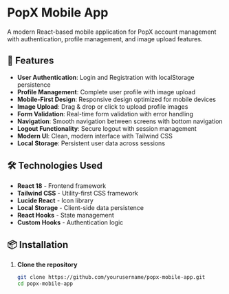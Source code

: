 # PopX Mobile App

A modern React-based mobile application for PopX account management with authentication, profile management, and image upload features.

## 🚀 Features

- **User Authentication**: Login and Registration with localStorage persistence
- **Profile Management**: Complete user profile with image upload
- **Mobile-First Design**: Responsive design optimized for mobile devices
- **Image Upload**: Drag & drop or click to upload profile images
- **Form Validation**: Real-time form validation with error handling
- **Navigation**: Smooth navigation between screens with bottom navigation
- **Logout Functionality**: Secure logout with session management
- **Modern UI**: Clean, modern interface with Tailwind CSS
- **Local Storage**: Persistent user data across sessions

## 🛠 Technologies Used

- **React 18** - Frontend framework
- **Tailwind CSS** - Utility-first CSS framework
- **Lucide React** - Icon library
- **Local Storage** - Client-side data persistence
- **React Hooks** - State management
- **Custom Hooks** - Authentication logic

## 📦 Installation

1. **Clone the repository**
   ```bash
   git clone https://github.com/yourusername/popx-mobile-app.git
   cd popx-mobile-app
